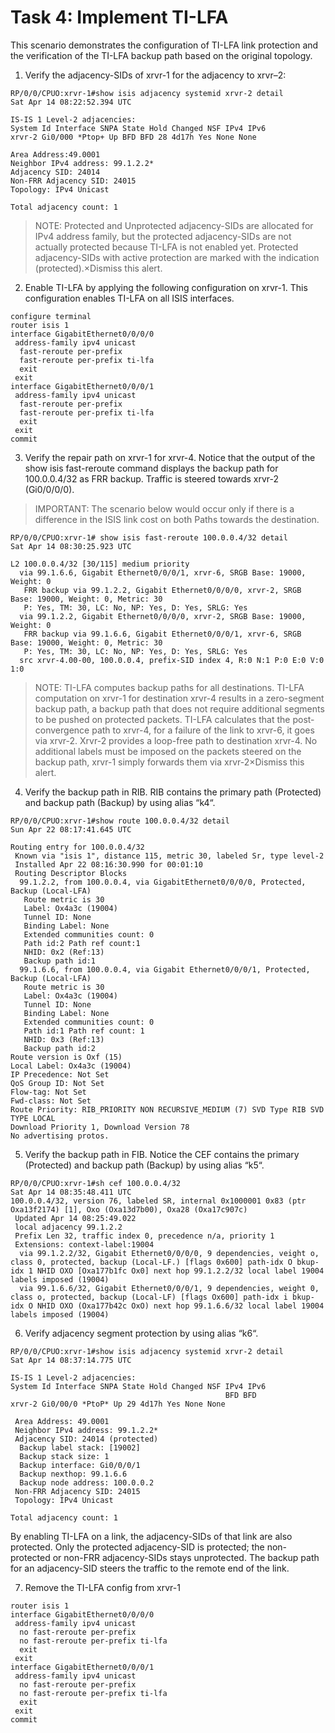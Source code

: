 # Task 4: Implement TI-LFA

This scenario demonstrates the configuration of TI-LFA link protection and the verification of the TI-LFA backup path based on the original topology.

1.  Verify the adjacency-SIDs of xrvr-1 for the adjacency to xrvr–2:

```
RP/0/0/CPUO:xrvr-1#show isis adjacency systemid xrvr-2 detail
Sat Apr 14 08:22:52.394 UTC

IS-IS 1 Level-2 adjacencies:
System Id Interface SNPA State Hold Changed NSF IPv4 IPv6
xrvr-2 Gi0/000 *Ptop+ Up BFD BFD 28 4d17h Yes None None

Area Address:49.0001
Neighbor IPv4 address: 99.1.2.2*
Adjacency SID: 24014
Non-FRR Adjacency SID: 24015
Topology: IPv4 Unicast

Total adjacency count: 1
```
> NOTE:
> Protected and Unprotected adjacency-SIDs are allocated for IPv4 address family, but the protected adjacency-SIDs are not actually protected because TI-LFA is not enabled yet. Protected adjacency-SIDs with active protection are marked with the indication (protected).×Dismiss this alert.

2. Enable TI-LFA by applying the following configuration on xrvr-1. This configuration enables TI-LFA on all ISIS interfaces.
```
configure terminal
router isis 1
interface GigabitEthernet0/0/0/0
 address-family ipv4 unicast
  fast-reroute per-prefix
  fast-reroute per-prefix ti-lfa
  exit
 exit
interface GigabitEthernet0/0/0/1
 address-family ipv4 unicast
  fast-reroute per-prefix
  fast-reroute per-prefix ti-lfa
  exit
 exit
commit
```

3. Verify the repair path on xrvr-1 for xrvr-4. Notice that the output of the show isis fast-reroute command displays the backup path for 100.0.0.4/32 as FRR backup. Traffic is steered towards xrvr-2 (Gi0/0/0/0).

> IMPORTANT: The scenario below would occur only if there is a difference in the ISIS link cost on both Paths towards the destination.

```
RP/0/0/CPUO:xrvr-1# show isis fast-reroute 100.0.0.4/32 detail
Sat Apr 14 08:30:25.923 UTC

L2 100.0.0.4/32 [30/115] medium priority
  via 99.1.6.6, Gigabit Ethernet0/0/0/1, xrvr-6, SRGB Base: 19000, Weight: 0
   FRR backup via 99.1.2.2, Gigabit Ethernet0/0/0/0, xrvr-2, SRGB Base: 19000, Weight: 0, Metric: 30
   P: Yes, TM: 30, LC: No, NP: Yes, D: Yes, SRLG: Yes
  via 99.1.2.2, Gigabit Ethernet0/0/0/0, xrvr-2, SRGB Base: 19000, Weight: 0
   FRR backup via 99.1.6.6, Gigabit Ethernet0/0/0/1, xrvr-6, SRGB Base: 19000, Weight: 0, Metric: 30
   P: Yes, TM: 30, LC: No, NP: Yes, D: Yes, SRLG: Yes
  src xrvr-4.00-00, 100.0.0.4, prefix-SID index 4, R:0 N:1 P:0 E:0 V:0 1:0
```

> NOTE:
> TI-LFA computes backup paths for all destinations. TI-LFA computation on xrvr-1 for destination xrvr-4 results in a zero-segment backup path, a backup path that does not require additional segments to be pushed on protected packets. TI-LFA calculates that the post-convergence path to xrvr-4, for a failure of the link to xrvr-6, it goes via xrvr-2. Xrvr-2 provides a loop-free path to destination xrvr-4. No additional labels must be imposed on the packets steered on the backup path, xrvr-1 simply forwards them via xrvr-2×Dismiss this alert.

4. Verify the backup path in RIB. RIB contains the primary path (Protected) and backup path (Backup) by using alias “k4“.

```
RP/0/0/CPUO:xrvr-1#show route 100.0.0.4/32 detail
Sun Apr 22 08:17:41.645 UTC

Routing entry for 100.0.0.4/32
 Known via "isis 1", distance 115, metric 30, labeled Sr, type level-2
 Installed Apr 22 08:16:30.990 for 00:01:10
 Routing Descriptor Blocks
  99.1.2.2, from 100.0.0.4, via GigabitEthernet0/0/0/0, Protected, Backup (Local-LFA)
   Route metric is 30
   Label: Ox4a3c (19004)
   Tunnel ID: None
   Binding Label: None
   Extended communities count: 0
   Path id:2 Path ref count:1
   NHID: 0x2 (Ref:13)
   Backup path id:1
  99.1.6.6, from 100.0.0.4, via Gigabit Ethernet0/0/0/1, Protected, Backup (Local-LFA)
   Route metric is 30
   Label: Ox4a3c (19004)
   Tunnel ID: None
   Binding Label: None
   Extended communities count: 0
   Path id:1 Path ref count: 1
   NHID: 0x3 (Ref:13)
   Backup path id:2
Route version is Oxf (15)
Local Label: Ox4a3c (19004)
IP Precedence: Not Set
QoS Group ID: Not Set
Flow-tag: Not Set
Fwd-class: Not Set
Route Priority: RIB_PRIORITY NON RECURSIVE_MEDIUM (7) SVD Type RIB SVD TYPE LOCAL
Download Priority 1, Download Version 78
No advertising protos.
```
5. Verify the backup path in FIB. Notice the CEF contains the primary (Protected) and backup path (Backup) by using alias “k5“.
```
RP/0/0/CPUO:xrvr-1#sh cef 100.0.0.4/32
Sat Apr 14 08:35:48.411 UTC
100.0.0.4/32, version 76, labeled SR, internal 0x1000001 0x83 (ptr Oxa13f2174) [1], Oxo (Oxa13d7b00), Oxa28 (Oxa17c907c)
 Updated Apr 14 08:25:49.022
 local adjacency 99.1.2.2
 Prefix Len 32, traffic index 0, precedence n/a, priority 1
 Extensions: context-label:19004
  via 99.1.2.2/32, Gigabit Ethernet0/0/0/0, 9 dependencies, veight o, class 0, protected, backup (Local-LF.) [flags 0x600] path-idx O bkup-idx 1 NHID OXO [Oxa177b1fc Ox0] next hop 99.1.2.2/32 local label 19004 labels imposed (19004)
  via 99.1.6.6/32, Gigabit Ethernet0/0/0/1, 9 dependencies, weight 0, class o, protected, backup (Local-LF) [flags Ox600] path-idx i bkup-idx O NHID OXO (Oxa177b42c OxO) next hop 99.1.6.6/32 local label 19004 labels imposed (19004)
```
6. Verify adjacency segment protection by using alias “k6“.
```
RP/0/0/CPUO:xrvr-1#show isis adjacency systemid xrvr-2 detail
Sat Apr 14 08:37:14.775 UTC

IS-IS 1 Level-2 adjacencies:
System Id Interface SNPA State Hold Changed NSF IPv4 IPv6
                                                BFD BFD
xrvr-2 Gi0/00/0 *PtoP* Up 29 4d17h Yes None None

 Area Address: 49.0001
 Neighbor IPv4 address: 99.1.2.2*
 Adjacency SID: 24014 (protected)
  Backup label stack: [19002]
  Backup stack size: 1
  Backup interface: Gi0/0/0/1
  Backup nexthop: 99.1.6.6
  Backup node address: 100.0.0.2
 Non-FRR Adjacency SID: 24015
 Topology: IPv4 Unicast

Total adjacency count: 1
```
By enabling TI-LFA on a link, the adjacency-SIDs of that link are also protected. Only the protected adjacency-SID is protected; the non-protected or non-FRR adjacency-SIDs stays unprotected. The backup path for an adjacency-SID steers the traffic to the remote end of the link.

7. Remove the TI-LFA config from xrvr-1

```
router isis 1
interface GigabitEthernet0/0/0/0
 address-family ipv4 unicast
  no fast-reroute per-prefix
  no fast-reroute per-prefix ti-lfa
  exit
 exit
interface GigabitEthernet0/0/0/1
 address-family ipv4 unicast
  no fast-reroute per-prefix
  no fast-reroute per-prefix ti-lfa
  exit
 exit
commit
```
